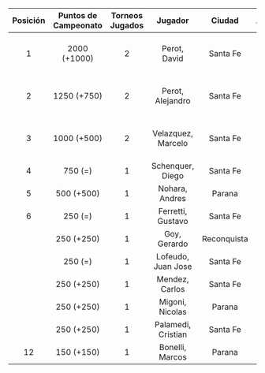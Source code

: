 |  Posición  |  Puntos de Campeonato  |  Torneos Jugados  |      Jugador       |   Ciudad    |  Afiliación  |     Puntos sumados      |
|:----------:|:----------------------:|:-----------------:|:------------------:|:-----------:|:------------:|:-----------------------:|
|     1      |      2000 (+1000)      |         2         |    Perot, David    |  Santa Fe   |   Atemeli    | 1000 (T01) + 1000 (T02) |
|     2      |      1250 (+750)       |         2         |  Perot, Alejandro  |  Santa Fe   |   Atemeli    |  750 (T02) + 500 (T01)  |
|     3      |      1000 (+500)       |         2         | Velazquez, Marcelo |  Santa Fe   |   AteMeLi    |  500 (T01) + 500 (T02)  |
|     4      |        750 (=)         |         1         |  Schenquer, Diego  |  Santa Fe   |   Atemeli    |        750 (T01)        |
|     5      |       500 (+500)       |         1         |   Nohara, Andres   |   Parana    |              |        500 (T02)        |
|     6      |        250 (=)         |         1         | Ferretti, Gustavo  |  Santa Fe   |   Atemeli    |        250 (T01)        |
|            |       250 (+250)       |         1         |    Goy, Gerardo    | Reconquista |    ATMAR     |        250 (T02)        |
|            |        250 (=)         |         1         | Lofeudo, Juan Jose |  Santa Fe   |   Atemeli    |        250 (T01)        |
|            |       250 (+250)       |         1         |   Mendez, Carlos   |  Santa Fe   |   Atemeli    |        250 (T02)        |
|            |       250 (+250)       |         1         |  Migoni, Nicolas   |   Parana    |   Aspatem    |        250 (T02)        |
|            |       250 (+250)       |         1         | Palamedi, Cristian |  Santa Fe   |   Atemeli    |        250 (T02)        |
|     12     |       150 (+150)       |         1         |  Bonelli, Marcos   |   Parana    |   Aspatem    |        150 (T02)        |